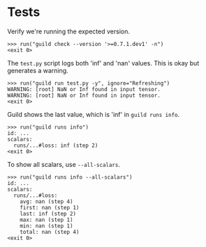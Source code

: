 # Tests

Verify we're running the expected version.

    >>> run("guild check --version '>=0.7.1.dev1' -n")
    <exit 0>

The `test.py` script logs both 'inf' and 'nan' values. This is okay
but generates a warning.

    >>> run("guild run test.py -y", ignore="Refreshing")
    WARNING: [root] NaN or Inf found in input tensor.
    WARNING: [root] NaN or Inf found in input tensor.
    <exit 0>

Guild shows the last value, which is 'inf' in `guild runs info`.

    >>> run("guild runs info")
    id: ...
    scalars:
      runs/...#loss: inf (step 2)
    <exit 0>

To show all scalars, use `--all-scalars`.

    >>> run("guild runs info --all-scalars")
    id: ...
    scalars:
      runs/...#loss:
        avg: nan (step 4)
        first: nan (step 1)
        last: inf (step 2)
        max: nan (step 1)
        min: nan (step 1)
        total: nan (step 4)
    <exit 0>
